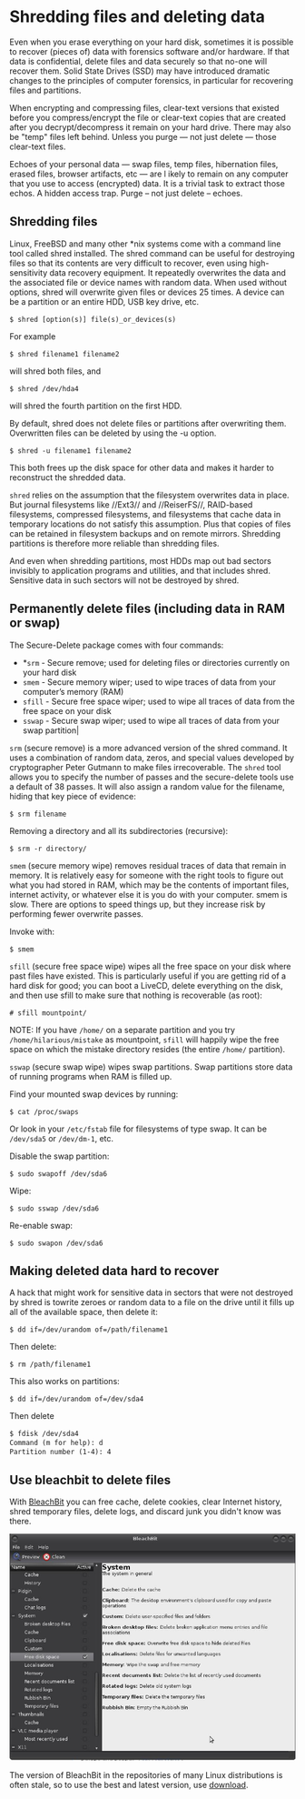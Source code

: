 # Shredding files and deleting data

Even when you erase everything on your hard disk, sometimes it is possible to recover (pieces of) data with forensics 
software and/or hardware. If that data is confidential, delete files and data securely so that no-one will recover them. 
Solid State Drives (SSD) may have introduced dramatic changes to the principles of computer forensics, in particular 
for recovering files and partitions.

When encrypting and compressing files, clear-text versions that existed before you compress/encrypt the file or 
clear-text copies that are created after you decrypt/decompress it remain on your hard drive. There may also be "temp" 
files left behind. Unless you purge — not just delete — those clear-text files.

Echoes of your personal data — swap files, temp files, hibernation files, erased files, browser artifacts, etc — are l
ikely to remain on any computer that you use to access (encrypted) data. It is a trivial task to extract those echos. 
A hidden access trap. Purge – not just delete – echoes. 

## Shredding files

Linux, FreeBSD and many other *nix systems come with a command line tool called shred installed. The shred command can be useful for destroying files so that its contents are very difficult to recover, even using high-sensitivity data recovery equipment. It repeatedly overwrites the data and the associated file or device names with random data. When used without options, shred will overwrite given files or devices 25 times. A device can be a partition or an entire HDD, USB key drive, etc.
    
    $ shred [option(s)] file(s)_or_devices(s)

For example

    $ shred filename1 filename2

will shred both files, and

    $ shred /dev/hda4

will shred the fourth partition on the first HDD.

By default, shred does not delete files or partitions after overwriting them. Overwritten files can be deleted by using the -u option.

    $ shred -u filename1 filename2

This both frees up the disk space for other data and makes it harder to reconstruct the shredded data.

`shred` relies on the assumption that the filesystem overwrites data in place. But journal filesystems like //Ext3// and //ReiserFS//, RAID-based filesystems, compressed filesystems, and filesystems that cache data in temporary locations do not satisfy this assumption. Plus that copies of files can be retained in filesystem backups and on remote mirrors. Shredding partitions is therefore more reliable than shredding files.

And even when shredding partitions, most HDDs map out bad sectors invisibly to application programs and utilities, and that includes shred. Sensitive data in such sectors will not be destroyed by shred. 

## Permanently delete files (including data in RAM or swap)

The Secure-Delete package comes with four commands:

* *`srm` - Secure remove; used for deleting files or directories currently on your hard disk
* `smem` - Secure memory wiper; used to wipe traces of data from your computer’s memory (RAM)
* `sfill` - Secure free space wiper; used to wipe all traces of data from the free space on your disk
* `sswap` - Secure swap wiper; used to wipe all traces of data from your swap partition|

`srm` (secure remove) is a more advanced version of the shred command. It uses a combination of random data, zeros, and special values developed by cryptographer Peter Gutmann to make files irrecoverable. The `shred` tool allows you to specify the number of passes and the secure-delete tools use a default of 38 passes. It will also assign a random value for the filename, hiding that key piece of evidence:

    $ srm filename

Removing a directory and all its subdirectories (recursive):

    $ srm -r directory/

`smem` (secure memory wipe) removes residual traces of data that remain in memory. It is relatively easy for someone with the right tools to figure out what you had stored in RAM, which may be the contents of important files, internet activity, or whatever else it is you do with your computer. smem is slow. There are options to speed things up, but they increase risk by performing fewer overwrite passes.

Invoke with:

    $ smem

`sfill` (secure free space wipe) wipes all the free space on your disk where past files have existed. This is particularly useful if you are getting rid of a hard disk for good; you can boot a LiveCD, delete everything on the disk, and then use sfill to make sure that nothing is recoverable (as root):

    # sfill mountpoint/

NOTE: If you have `/home/` on a separate partition and you try `/home/hilarious/mistake` as mountpoint, `sfill` will happily wipe the free space on which the mistake directory resides (the entire `/home/` partition).

`sswap` (secure swap wipe) wipes swap partitions. Swap partitions store data of running programs when RAM is filled up.

Find your mounted swap devices by running:

    $ cat /proc/swaps

Or look in your `/etc/fstab` file for filesystems of type swap. It can be `/dev/sda5` or `/dev/dm-1`, etc.

Disable the swap partition:

    $ sudo swapoff /dev/sda6

Wipe:

    $ sudo sswap /dev/sda6

Re-enable swap:

    $ sudo swapon /dev/sda6

## Making deleted data hard to recover

A hack that might work for sensitive data in sectors that were not destroyed by shred is towrite zeroes or random data to a file on the drive until it fills up all of the available space, then delete it:

    $ dd if=/dev/urandom of=/path/filename1

Then delete:

    $ rm /path/filename1

This also works on partitions:

    $ dd if=/dev/urandom of=/dev/sda4

Then delete

    $ fdisk /dev/sda4
    Command (m for help): d
    Partition number (1-4): 4

## Use bleachbit to delete files

With [BleachBit](https://www.bleachbit.org/features) you can free cache, delete cookies, clear Internet history, shred temporary files, delete logs, and discard junk you didn't know was there.

![Bleachbit](../../_static/images/bleachbit-system.jpg)

The version of BleachBit in the repositories of many Linux distributions is often stale, so to use the best and latest version, use [download](https://www.bleachbit.org/download/linux).


